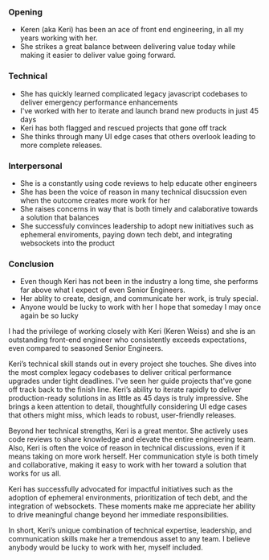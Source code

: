 ### Opening
- Keren (aka Keri) has been an ace of front end engineering, in all my years working with her. 
- She strikes a great balance between delivering value today while making it easier to deliver value going forward.

### Technical
- She has quickly learned complicated legacy javascript codebases to deliver emergency performance enhancements
- I've worked with her to iterate and launch brand new products in just 45 days
- Keri has both flagged and rescued projects that gone off track
- She thinks through many UI edge cases that others overlook leading to more complete releases.

### Interpersonal
- She is a constantly using code reviews to help educate other engineers
- She has been the voice of reason in many technical disucssion even when the outcome creates more work for her
- She raises concerns in way that is both timely and calaborative towards a solution that balances  
- She successfuly convinces leadership to adopt new initiatives such as ephemeral enviroments, paying down tech debt, and integrating websockets into the product

### Conclusion
- Even though Keri has not been in the industry a long time, she performs far above what I expect of even Senior Engineers.
- Her ablity to create, design, and communicate her work, is truly special.
- Anyone would be lucky to work with her I hope that someday I may once again be so lucky




I had the privilege of working closely with Keri (Keren Weiss) and she is an outstanding front-end engineer who consistently exceeds expectations, even compared to seasoned Senior Engineers.

Keri’s technical skill stands out in every project she touches. She dives into the most complex legacy codebases to deliver critical performance upgrades under tight deadlines. I've seen her guide projects that've gone off track back to the finish line. Keri’s ability to iterate rapidly to deliver production-ready solutions in as little as 45 days is truly impressive. She brings a keen attention to detail, thoughtfully considering UI edge cases that others might miss, which leads to robust, user-friendly releases.

Beyond her technical strengths, Keri is a great mentor. She actively uses code reviews to share knowledge and elevate the entire engineering team. Also, Keri is often the voice of reason in technical discussions, even if it means taking on more work herself. Her communication style is both timely and collaborative, making it easy to work with her toward a solution that works for us all.

Keri has successfully advocated for impactful initiatives such as the adoption of ephemeral environments, prioritization of tech debt, and the integration of websockets. These moments make me appreciate her ability to drive meaningful change beyond her immediate responsibilities.

In short, Keri’s unique combination of technical expertise, leadership, and communication skills make her a tremendous asset to any team. I believe anybody would be lucky to work with her, myself included.
